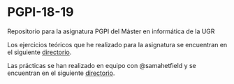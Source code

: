 # PGPI-18-19
Repositorio para la asignatura PGPI del Máster en informática de la UGR

Los ejercicios teóricos que he realizado para la asignatura se encuentran en el siguiente [directorio](https://github.com/adritake/PGPI-18-19/tree/master/Ejercicios%20teoria).

Las prácticas se han realizado en equipo con @samahetfield y se encuentran en el siguiente [directorio](https://github.com/adritake/PGPI-18-19/tree/master/Practicas).
